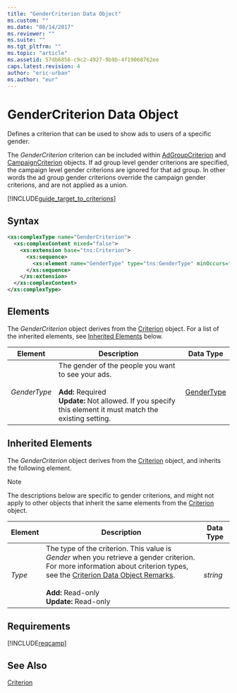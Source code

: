 ```yaml
---
title: "GenderCriterion Data Object"
ms.custom: ""
ms.date: "08/14/2017"
ms.reviewer: ""
ms.suite: ""
ms.tgt_pltfrm: ""
ms.topic: "article"
ms.assetid: 57db6856-c9c2-4927-9b9b-4f19068762ee
caps.latest.revision: 4
author: "eric-urban"
ms.author: "eur"
---
```

# GenderCriterion Data Object
Defines a criterion that can be used to show ads to users of a specific gender.

The *GenderCriterion* criterion can be included within [AdGroupCriterion](../campaign-api/adgroupcriterion-data-object.md) and [CampaignCriterion](../campaign-api/campaigncriterion-data-object.md) objects. If ad group level gender criterions are specified, the campaign level gender criterions are ignored for that ad group. In other words the ad group gender criterions override the campaign gender criterions, and are not applied as a union.   

[!INCLUDE[guide_target_to_criterions](../campaign-api/includes/guide-target-to-criterions.md)]

## Syntax

```xml
<xs:complexType name="GenderCriterion">
  <xs:complexContent mixed="false">
    <xs:extension base="tns:Criterion">
      <xs:sequence>
        <xs:element name="GenderType" type="tns:GenderType" minOccurs="0" nillable="true"/>
      </xs:sequence>
    </xs:extension>
  </xs:complexContent>
</xs:complexType>
```

## <a name="Elements"></a>Elements
The *GenderCriterion* object derives from the [Criterion](../campaign-api/criterion-data-object.md) object. For a list of the inherited elements, see [Inherited Elements](#inheritedelements) below.

|Element|Description|Data Type|
|-----------|---------------|-------------|
|*GenderType*|The gender of the people you want to see your ads.<br/><br/>**Add:** Required<br/>**Update:** Not allowed. If you specify this element it must match the existing setting. |[GenderType](../campaign-api/gendertype-value-set.md)|

## <a name="InheritedElements"></a>Inherited Elements
The *GenderCriterion* object derives from the [Criterion](../campaign-api/criterion-data-object.md) object, and inherits the following element. 

> [!NOTE]
> The descriptions below are specific to gender criterions, and might not apply to other objects that inherit the same elements from the [Criterion](../campaign-api/criterion-data-object.md) object.

|Element|Description|Data Type|
|-----------|---------------|-------------|
|*Type*|The type of the criterion. This value is *Gender* when you retrieve a gender criterion. For more information about criterion types, see the [Criterion Data Object Remarks](../campaign-api/criterion-data-object.md#remarks).<br/><br/>**Add:** Read-only<br/>**Update:** Read-only|*string*|

## Requirements
[!INCLUDE[reqcamp](../campaign-api/includes/reqcamp.md)]
## See Also
[Criterion](../campaign-api/criterion-data-object.md)  
